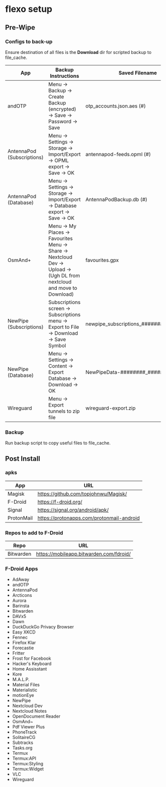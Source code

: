 # flexo setup

## Pre-Wipe

### Configs to back-up
Ensure destination of all files is the __Download__ dir for scripted backup to file\_cache.

|App                        |Backup Instructions                                                                                                        |Saved Filename                             |
|---------------------------|---------------------------------------------------------------------------------------------------------------------------|-------------------------------------------|
|andOTP                     |Menu -> Backup -> Create Backup (encrypted) -> Save -> Password -> Save                                                    |otp\_accounts.json.aes (#)                 |
|AntennaPod (Subscriptions) |Menu -> Settings -> Storage -> Import/Export -> OPML export -> Save -> OK                                                  |antennapod-feeds.opml (#)                  |
|AntennaPod (Database)      |Menu -> Settings -> Storage -> Import/Export -> Database export -> Save -> OK                                              |AntennaPodBackup.db (#)                    |
|OsmAnd+                    |Menu -> My Places -> Favourites Menu -> Share -> Nextcloud Dev -> Upload -> (Ugh DL from nextcloud and move to Download)   |favourites.gpx                             |
|NewPipe (Subscriptions)    |Subscriptions screen -> Subscriptions menu -> Export to File -> Download -> Save Symbol                                    |newpipe\_subscriptions\_############.json  |
|NewPipe (Database)         |Menu -> Settings -> Content -> Export Database -> Download -> OK                                                           |NewPipeData-########\_######.zip           |
|Wireguard                  |Menu -> Export tunnels to zip file                                                                                         |wireguard-export.zip                       |

### Backup
Run backup script to copy useful files to file\_cache.

##  Post Install

### apks
|App        |URL                                        |
|-----------|-------------------------------------------|
|Magisk     |https://github.com/topjohnwu/Magisk/       |
|F-Droid    |https://f-droid.org/                       |
|Signal     |https://signal.org/android/apk/            |
|ProtonMail |https://protonapps.com/protonmail-android  |

### Repos to add to F-Droid
|Repo       |URL                                        |
|-----------|-------------------------------------------|
|Bitwarden  |https://mobileapp.bitwarden.com/fdroid/    |

### F-Droid Apps
- AdAway
- andOTP
- AntennaPod
- Arcticons
- Aurora
- Barinsta
- Bitwarden
- DAVx5
- Dawn
- DuckDuckGo Privacy Browser
- Easy XKCD
- Fennec
- Firefox Klar
- Forecastie
- Fritter
- Frost for Facebook
- Hacker's Keyboard
- Home Assisstant
- Kore
- M.A.L.P.
- Material Files
- Materialistic
- motionEye
- NewPipe
- Nextcloud Dev
- Nextcloud Notes
- OpenDocument Reader
- OsmAnd~
- Pdf Viewer Plus
- PhoneTrack
- SolitaireCG
- Subtracks
- Tasks.org
- Termux
- Termux:API
- Termux:Styling
- Termux:Widget
- VLC
- Wireguard
